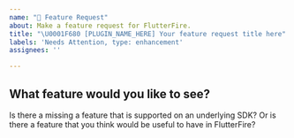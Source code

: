 ```yaml
---
name: "🚀 Feature Request"
about: Make a feature request for FlutterFire.
title: "\U0001F680 [PLUGIN_NAME_HERE] Your feature request title here"
labels: 'Needs Attention, type: enhancement'
assignees: ''

---
```


## What feature would you like to see?

Is there a missing a feature that is supported on an underlying SDK? Or is there a feature that you think would be useful to have in FlutterFire?
